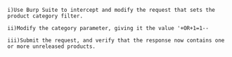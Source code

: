 

    i)Use Burp Suite to intercept and modify the request that sets the product category filter.
    
    ii)Modify the category parameter, giving it the value '+OR+1=1--
    
    iii)Submit the request, and verify that the response now contains one or more unreleased products.

